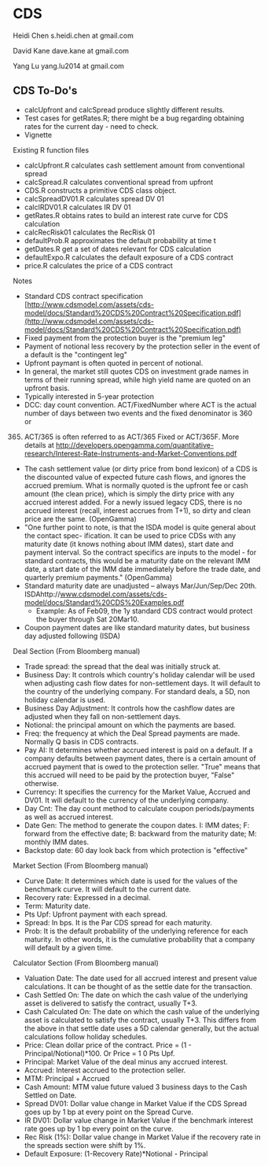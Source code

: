 CDS
========================================================
Heidi Chen 
s.heidi.chen at gmail.com

David Kane
dave.kane at gmail.com

Yang Lu 
yang.lu2014 at gmail.com


CDS To-Do's
--------------------------------------------------------
- calcUpfront and calcSpread produce slightly different results.
- Test cases for getRates.R; there might be a bug regarding obtaining rates for the current day - need to check.
- Vignette

Existing R function files
- calcUpfront.R calculates cash settlement amount from conventional spread
- calcSpread.R calculates conventional spread from upfront
- CDS.R constructs a primitive CDS class object.
- calcSpreadDV01.R calculates spread DV 01
- calcIRDV01.R calculates IR DV 01
- getRates.R obtains rates to build an interest rate curve for CDS calculation
- calcRecRisk01 calculates the RecRisk 01
- defaultProb.R approximates the default probability at time t
- getDates.R get a set of dates relevant for CDS calculation
- defaultExpo.R calculates the default exposure of a CDS contract
- price.R calculates the price of a CDS contract

Notes
- Standard CDS contract specification [http://www.cdsmodel.com/assets/cds-model/docs/Standard%20CDS%20Contract%20Specification.pdf](http://www.cdsmodel.com/assets/cds-model/docs/Standard%20CDS%20Contract%20Specification.pdf)
- Fixed payment from the protection buyer is the "premium leg"
- Payment of notional less recovery by the protection seller in the event of a default is the "contingent leg"
- Upfront paymant is often quoted in percent of notional.
- In general, the market still quotes CDS on investment grade names in terms of their running spread, while high yield name are quoted on an upfront basis.
- Typically interested in 5-year protection
- DCC: day count convention. ACT/FixedNumber where ACT is the actual
number of days between two events and the fixed denominator is 360 or
365. ACT/365 is often referred to as ACT/365 Fixed or ACT/365F. More details at http://developers.opengamma.com/quantitative-research/Interest-Rate-Instruments-and-Market-Conventions.pdf
- The cash settlement value (or dirty price from bond lexicon) of a CDS
is the discounted value of expected future cash flows, and ignores the
accrued premium. What is normally quoted is the upfront fee or cash
amount (the clean price), which is simply the dirty price with any
accrued interest added. For a newly issued legacy CDS, there is no
accrued interest (recall, interest accrues from T+1), so dirty and
clean price are the same. (OpenGamma)
- "One further point to note, is that the ISDA model is quite general
about the contact spec- ification. It can be used to price CDSs with
any maturity date (it knows nothing about IMM dates), start date and
payment interval. So the contract specifics are inputs to the model -
for standard contracts, this would be a maturity date on the relevant
IMM date, a start date of the IMM date immediately before the trade
date, and quarterly premium payments." (OpenGamma)
- Standard maturity date are unadjusted – always Mar/Jun/Sep/Dec 20th. ISDAhttp://www.cdsmodel.com/assets/cds-model/docs/Standard%20CDS%20Examples.pdf
  - Example: As of Feb09, the 1y standard CDS contract would protect the buyer through Sat 20Mar10. 
- Coupon payment dates are like standard maturity dates, but business day adjusted following (ISDA)


Deal Section (From Bloomberg manual)
- Trade spread: the spread that the deal was initially struck at.
- Business Day: It controls which country's holiday calendar will be used when adjusting cash flow dates for non-settlement days. It will default to the country of the underlying company. For standard deals, a 5D, non holiday calendar is used.
- Business Day Adjustment: It controls how the cashflow dates are adjusted when they fall on non-settlement days.
- Notional: the principal amount on which the payments are based.
- Freq: the frequency at which the Deal Spread payments are made. Normally Q basis in CDS contracts.
- Pay AI: It determines whether accrued interest is paid on a default. If a company defaults between payment dates, there is a certain amount of accrued payment that is owed to the protection seller. "True" means that this accrued will need to be paid by the protection buyer, "False" otherwise.
- Currency: It specifies the currency for the Market Value, Accrued and DV01. It will default to the currency of the underlying company.
- Day Cnt: The day count method to calculate coupon periods/payments as well as accrued interest.
- Date Gen: The method to generate the coupon dates. I: IMM dates; F: forward from the effective date; B: backward from the maturity date; M: monthly IMM dates.
- Backstop date: 60 day look back from which protection is "effective"


Market Section (From Bloomberg manual)
- Curve Date: It determines which date is used for the values of the benchmark curve. It will default to the current date.
- Recovery rate: Expressed in a decimal.
- Term: Maturity date.
- Pts Upf: Upfront payment with each spread.
- Spread: In bps. It is the Par CDS spread for each maturity.
- Prob: It is the default probability of the underlying reference for each maturity. In other words, it is the cumulative probability that a company will default by a given time. 

Calculator Section (From Bloomberg manual)
- Valuation Date: The date used for all accrued interest and present value calculations. It can be thought of as the settle date for the transaction.
- Cash Settled On: The date on which the cash value of the underlying asset is delivered to satisfy the contract, usually T+3.
- Cash Calculated On: The date on which the cash value of the underlying asset is calculated to satisfy the contract, usually T+3. This differs from the above in that settle date uses a 5D calendar generally, but the actual calculations follow holiday schedules.
- Price: Clean dollar price of the contract. Price = (1 - Principal/Notional)*100. Or Price = 1 0 Pts Upf.
- Principal: Market Value of the deal minus any accrued interest.
- Accrued: Interest accrued to the protection seller. 
- MTM: Principal + Accrued
- Cash Amount: MTM value future valued 3 business days to the Cash Settled on Date.
- Spread DV01: Dollar value change in Market Value if the CDS Spread goes up by 1 bp at every point on the Spread Curve.
- IR DV01: Dollar value change in Market Value if the benchmark interest rate goes up by 1 bp every point on the curve.
- Rec Risk (1%): Dollar value change in Market Value if the recovery rate in the spreads section were shift by 1%.
- Default Exposure: (1-Recovery Rate)*Notional - Principal


